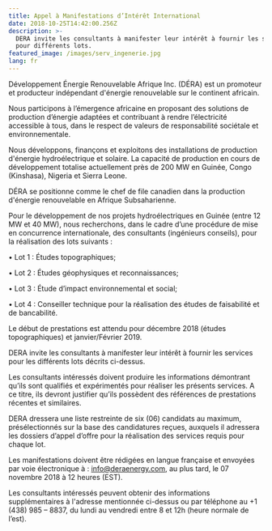 ```yaml
---
title: Appel à Manifestations d’Intérêt International
date: 2018-10-25T14:42:00.256Z
description: >-
  DERA invite les consultants à manifester leur intérêt à fournir les services
  pour différents lots.
featured_image: /images/serv_ingenerie.jpg
lang: fr
---
```

Développement Énergie Renouvelable Afrique Inc. (DÉRA) est un promoteur et producteur indépendant d'énergie renouvelable sur le continent africain.

Nous participons à l’émergence africaine en proposant des solutions de production d’énergie adaptées et contribuant à rendre l’électricité accessible à tous, dans le respect de valeurs de responsabilité sociétale et environnementale. 

Nous développons, finançons et exploitons des installations de production d'énergie hydroélectrique et solaire. La capacité de production en cours de développement totalise actuellement près de 200 MW en Guinée, Congo (Kinshasa), Nigeria et Sierra Leone.

DÉRA se positionne comme le chef de file canadien dans la production d'énergie renouvelable en Afrique Subsaharienne.

Pour le développement de nos projets hydroélectriques en Guinée (entre 12 MW et 40 MW), nous recherchons, dans le cadre d’une procédure de mise en concurrence internationale, des consultants (ingénieurs conseils), pour la réalisation des lots suivants :

•	Lot 1 : Études topographiques;

•	Lot 2 : Études géophysiques et reconnaissances;

•	Lot 3 : Étude d’impact environnemental et social;

•	Lot 4 : Conseiller technique pour la réalisation des études de faisabilité et de bancabilité.

Le début de prestations est attendu pour décembre 2018 (études topographiques) et janvier/Février 2019.

DERA invite les consultants à manifester leur intérêt à fournir les services pour les différents lots décrits ci-dessus.

Les consultants intéressés doivent produire les informations démontrant qu’ils sont qualifiés et expérimentés pour réaliser les présents services. A ce titre, ils devront justifier qu’ils possèdent des références de prestations récentes et similaires.

DERA dressera une liste restreinte de six (06) candidats au maximum, présélectionnés sur la base des candidatures reçues, auxquels il adressera les dossiers d’appel d’offre pour la réalisation des services requis pour chaque lot.

Les manifestations doivent être rédigées en langue française et envoyées par voie électronique à : info@deraenergy.com, au plus tard, le 07 novembre 2018 à 12 heures (EST).

Les consultants intéressés peuvent obtenir des informations supplémentaires à l'adresse mentionnée ci-dessus ou par téléphone au +1 (438) 985 – 8837, du lundi au vendredi entre 8 et 12h (heure normale de l’est).
